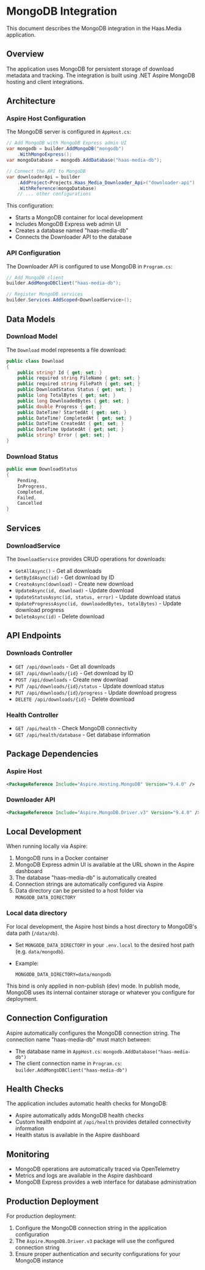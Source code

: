 # MongoDB Integration

This document describes the MongoDB integration in the Haas.Media application.

## Overview

The application uses MongoDB for persistent storage of download metadata and tracking. The integration is built using .NET Aspire MongoDB hosting and client integrations.

## Architecture

### Aspire Host Configuration

The MongoDB server is configured in `AppHost.cs`:

```csharp
// Add MongoDB with MongoDB Express admin UI
var mongodb = builder.AddMongoDB("mongodb")
    .WithMongoExpress();
var mongoDatabase = mongodb.AddDatabase("haas-media-db");

// Connect the API to MongoDB
var downloaderApi = builder
    .AddProject<Projects.Haas_Media_Downloader_Api>("downloader-api")
    .WithReference(mongoDatabase)
    // ... other configurations
```

This configuration:
- Starts a MongoDB container for local development
- Includes MongoDB Express web admin UI
- Creates a database named "haas-media-db"
- Connects the Downloader API to the database

### API Configuration

The Downloader API is configured to use MongoDB in `Program.cs`:

```csharp
// Add MongoDB client
builder.AddMongoDBClient("haas-media-db");

// Register MongoDB services
builder.Services.AddScoped<DownloadService>();
```

## Data Models

### Download Model

The `Download` model represents a file download:

```csharp
public class Download
{
    public string? Id { get; set; }
    public required string FileName { get; set; }
    public required string FilePath { get; set; }
    public DownloadStatus Status { get; set; }
    public long TotalBytes { get; set; }
    public long DownloadedBytes { get; set; }
    public double Progress { get; }
    public DateTime? StartedAt { get; set; }
    public DateTime? CompletedAt { get; set; }
    public DateTime CreatedAt { get; set; }
    public DateTime UpdatedAt { get; set; }
    public string? Error { get; set; }
}
```

### Download Status

```csharp
public enum DownloadStatus
{
    Pending,
    InProgress,
    Completed,
    Failed,
    Cancelled
}
```

## Services

### DownloadService

The `DownloadService` provides CRUD operations for downloads:

- `GetAllAsync()` - Get all downloads
- `GetByIdAsync(id)` - Get download by ID
- `CreateAsync(download)` - Create new download
- `UpdateAsync(id, download)` - Update download
- `UpdateStatusAsync(id, status, error)` - Update download status
- `UpdateProgressAsync(id, downloadedBytes, totalBytes)` - Update download progress
- `DeleteAsync(id)` - Delete download

## API Endpoints

### Downloads Controller

- `GET /api/downloads` - Get all downloads
- `GET /api/downloads/{id}` - Get download by ID
- `POST /api/downloads` - Create new download
- `PUT /api/downloads/{id}/status` - Update download status
- `PUT /api/downloads/{id}/progress` - Update download progress
- `DELETE /api/downloads/{id}` - Delete download

### Health Controller

- `GET /api/health` - Check MongoDB connectivity
- `GET /api/health/database` - Get database information

## Package Dependencies

### Aspire Host

```xml
<PackageReference Include="Aspire.Hosting.MongoDB" Version="9.4.0" />
```

### Downloader API

```xml
<PackageReference Include="Aspire.MongoDB.Driver.v3" Version="9.4.0" />
```

## Local Development

When running locally via Aspire:

1. MongoDB runs in a Docker container
2. MongoDB Express admin UI is available at the URL shown in the Aspire dashboard
3. The database "haas-media-db" is automatically created
4. Connection strings are automatically configured via Aspire
5. Data directory can be persisted to a host folder via `MONGODB_DATA_DIRECTORY`

### Local data directory

For local development, the Aspire host binds a host directory to MongoDB's data path (`/data/db`).

- Set `MONGODB_DATA_DIRECTORY` in your `.env.local` to the desired host path (e.g. `data/mongodb`).
- Example:

  ```env
  MONGODB_DATA_DIRECTORY=data/mongodb
  ```

This bind is only applied in non-publish (dev) mode. In publish mode, MongoDB uses its internal container storage or whatever you configure for deployment.

## Connection Configuration

Aspire automatically configures the MongoDB connection string. The connection name "haas-media-db" must match between:

- The database name in `AppHost.cs`: `mongodb.AddDatabase("haas-media-db")`
- The client connection name in `Program.cs`: `builder.AddMongoDBClient("haas-media-db")`

## Health Checks

The application includes automatic health checks for MongoDB:

- Aspire automatically adds MongoDB health checks
- Custom health endpoint at `/api/health` provides detailed connectivity information
- Health status is available in the Aspire dashboard

## Monitoring

- MongoDB operations are automatically traced via OpenTelemetry
- Metrics and logs are available in the Aspire dashboard
- MongoDB Express provides a web interface for database administration

## Production Deployment

For production deployment:

1. Configure the MongoDB connection string in the application configuration
2. The `Aspire.MongoDB.Driver.v3` package will use the configured connection string
3. Ensure proper authentication and security configurations for your MongoDB instance
